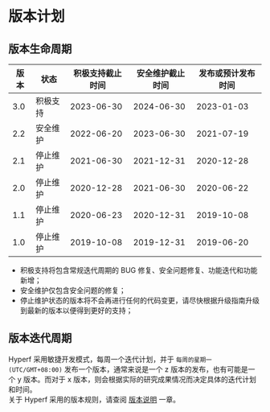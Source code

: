 # 版本计划

## 版本生命周期

| 版本 | 状态   | 积极支持截止时间   | 安全维护截止时间   | 发布或预计发布时间  |
| ---- |------|------------|------------|------------|
| 3.0  | 积极支持 | 2023-06-30 | 2024-06-30 | 2023-01-03 |
| 2.2  | 安全维护 | 2022-06-20 | 2023-06-30 | 2021-07-19 |
| 2.1  | 停止维护 | 2021-06-30 | 2021-12-31 | 2020-12-28 |
| 2.0  | 停止维护 | 2020-12-28 | 2021-06-30 | 2020-06-22 |
| 1.1  | 停止维护 | 2020-06-23 | 2020-12-31 | 2019-10-08 |
| 1.0  | 停止维护 | 2019-10-08 | 2019-12-31 | 2019-06-20 |

* 积极支持将包含常规迭代周期的 BUG 修复、安全问题修复、功能迭代和功能新增；
* 安全维护仅包含安全问题的修复；
* 停止维护状态的版本将不会再进行任何的代码变更，请尽快根据升级指南升级到最新的版本以便得到更好的支持；


## 版本迭代周期

Hyperf 采用敏捷开发模式，每周一个迭代计划，并于 `每周的星期一 (UTC/GMT+08:00)` 发布一个版本，通常来说是一个 z 版本的发布，也有可能是一个 y 版本。而对于 x 版本，则会根据实际的研究成果情况而决定具体的迭代计划和时间。   
关于 Hyperf 采用的版本规则，请查阅 [版本说明](zh-cn/versions.md) 一章。
